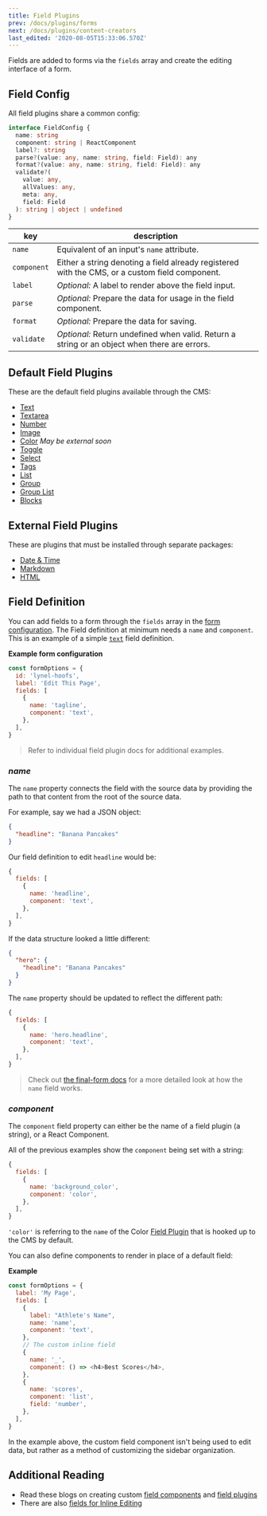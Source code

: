 ```yaml
---
title: Field Plugins
prev: /docs/plugins/forms
next: /docs/plugins/content-creators
last_edited: '2020-08-05T15:33:06.570Z'
---
```

Fields are added to forms via the `fields` array and create the editing interface of a form.

## Field Config

All field plugins share a common config:

```typescript
interface FieldConfig {
  name: string
  component: string | ReactComponent
  label?: string
  parse?(value: any, name: string, field: Field): any
  format?(value: any, name: string, field: Field): any
  validate?(
    value: any,
    allValues: any,
    meta: any,
    field: Field
  ): string | object | undefined
}
```

| key | description |
| --- | --- |
| `name` | Equivalent of an input's `name` attribute. |
| `component` | Either a string denoting a field already registered with the CMS, or a custom field component. |
| `label` | _Optional:_ A label to render above the field input. |
| `parse` | _Optional:_ Prepare the data for usage in the field component. |
| `format` | _Optional:_ Prepare the data for saving. |
| `validate` | _Optional:_ Return undefined when valid. Return a string or an object when there are errors. |

## Default Field Plugins

These are the default field plugins available through the CMS:

* [Text](/docs/plugins/fields/text)
* [Textarea](/docs/plugins/fields/textarea)
* [Number](/docs/plugins/fields/number)
* [Image](/docs/plugins/fields/image)
* [Color](/docs/plugins/fields/color) _May be external soon_
* [Toggle](/docs/plugins/fields/toggle)
* [Select](/docs/plugins/fields/select)
* [Tags](/docs/plugins/fields/tags)
* [List](/docs/plugins/fields/list)
* [Group](/docs/plugins/fields/group)
* [Group List](/docs/plugins/fields/group-list)
* [Blocks](/docs/plugins/fields/blocks)

## External Field Plugins

These are plugins that must be installed through separate packages:

* [Date & Time](/docs/plugins/fields/date)
* [Markdown](/docs/plugins/fields/markdown)
* [HTML](/docs/plugins/fields/html)

## Field Definition

You can add fields to a form through the `fields` array in the [form configuration](/docs/plugins/forms#form-configuration). The Field definition at minimum needs a `name` and `component`. This is an example of a simple [`text`](/docs/plugins/fields/text) field definition.

**Example form configuration**

```js
const formOptions = {
  id: 'lynel-hoofs',
  label: 'Edit This Page',
  fields: [
    {
      name: 'tagline',
      component: 'text',
    },
  ],
}
```

> Refer to individual field plugin docs for additional examples.

### _name_

The `name` property connects the field with the source data by providing the path to that content from the root of the source data. 

For example, say we had a JSON object:

```json
{
  "headline": "Banana Pancakes"
}
```

Our field definition to edit `headline` would be:

```js
{
  fields: [
    {
      name: 'headline',
      component: 'text',
    },
  ],
}
```

If the data structure looked a little different:

```json
{
  "hero": {
    "headline": "Banana Pancakes"
  }
}
```

The `name` property should be updated to reflect the different path:

```js
{
  fields: [
    {
      name: 'hero.headline',
      component: 'text',
    },
  ],
}
```

> Check out [the final-form docs](https://final-form.org/docs/final-form/field-names) for a more detailed look at how the `name` field works.

### _component_

The `component` field property can either be the name of a field plugin (a string), or a React Component.

All of the previous examples show the `component` being set with a string:

```js
{
  fields: [
    {
      name: 'background_color',
      component: 'color',
    },
  ],
}
```

`'color'` is referring to the `name` of the Color [Field Plugin](/docs/plugins/fields/custom-fields#2-creating-field-plugins) that is hooked up to the CMS by default.

You can also define components to render in place of a default field:

**Example**

```js
const formOptions = {
  label: 'My Page',
  fields: [
    {
      label: "Athlete's Name",
      name: 'name',
      component: 'text',
    },
    // The custom inline field
    {
      name: '_',
      component: () => <h4>Best Scores</h4>,
    },
    {
      name: 'scores',
      component: 'list',
      field: 'number',
    },
  ],
}
```

In the example above, the custom field component isn't being used to edit data, but rather as a method of customizing the sidebar organization.

## Additional Reading

* Read these blogs on creating custom [field components](/blog/custom-field-components) and [field plugins](/blog/custom-field-plugins)
* There are also [fields for Inline Editing](/docs/ui/inline-editing#using-pre-configured-inline-fields)
